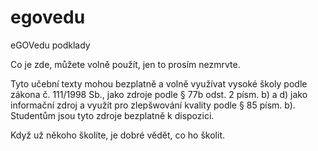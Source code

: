 
# egovedu
eGOVedu podklady

Co je zde, můžete volně použít, jen to prosím nezmrvte.

Tyto učební texty mohou bezplatně a volně využívat vysoké školy podle zákona č. 111/1998 Sb., jako zdroje podle § 77b odst. 2 písm. b) a d) jako informační zdroj a využít pro zlepšwování kvality podle § 85 písm. b). Studentům jsou tyto zdroje bezplatně k dispozici.

Když už někoho školíte, je dobré vědět, co ho školit.

